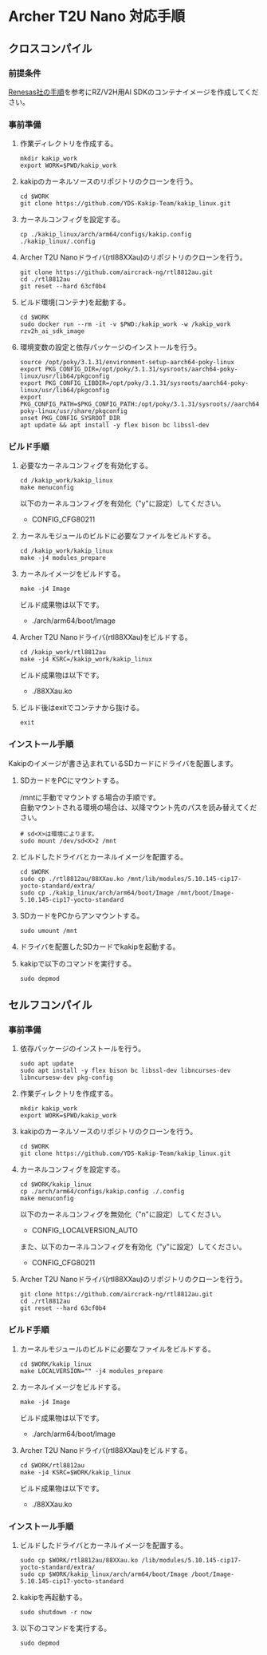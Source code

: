 # Archer T2U Nano 対応手順

## クロスコンパイル
### 前提条件

[Renesas社の手順](https://renesas-rz.github.io/rzv_ai_sdk/5.00/getting_started.html)を参考にRZ/V2H用AI SDKのコンテナイメージを作成してください。

### 事前準備
1. 作業ディレクトリを作成する。
    ```
    mkdir kakip_work
    export WORK=$PWD/kakip_work
    ```
2. kakipのカーネルソースのリポジトリのクローンを行う。
    ```
    cd $WORK
    git clone https://github.com/YDS-Kakip-Team/kakip_linux.git
    ```

3. カーネルコンフィグを設定する。
    ```
    cp ./kakip_linux/arch/arm64/configs/kakip.config ./kakip_linux/.config
    ```

4. Archer T2U Nanoドライバ(rtl88XXau)のリポジトリのクローンを行う。
    ```
    git clone https://github.com/aircrack-ng/rtl8812au.git
    cd ./rtl8812au
    git reset --hard 63cf0b4
    ```

5. ビルド環境(コンテナ)を起動する。
    ```
    cd $WORK
    sudo docker run --rm -it -v $PWD:/kakip_work -w /kakip_work rzv2h_ai_sdk_image
    ```

6. 環境変数の設定と依存パッケージのインストールを行う。
    ```
    source /opt/poky/3.1.31/environment-setup-aarch64-poky-linux
    export PKG_CONFIG_DIR=/opt/poky/3.1.31/sysroots/aarch64-poky-linux/usr/lib64/pkgconfig
    export PKG_CONFIG_LIBDIR=/opt/poky/3.1.31/sysroots/aarch64-poky-linux/usr/lib64/pkgconfig
    export PKG_CONFIG_PATH=$PKG_CONFIG_PATH:/opt/poky/3.1.31/sysroots//aarch64-poky-linux/usr/share/pkgconfig
    unset PKG_CONFIG_SYSROOT_DIR
    apt update && apt install -y flex bison bc libssl-dev
    ```

### ビルド手順
1. 必要なカーネルコンフィグを有効化する。
    ```
    cd /kakip_work/kakip_linux
    make menuconfig
    ```
    以下のカーネルコンフィグを有効化（"y"に設定）してください。
    - CONFIG_CFG80211

2. カーネルモジュールのビルドに必要なファイルをビルドする。
    ```
    cd /kakip_work/kakip_linux
    make -j4 modules_prepare
    ```

3. カーネルイメージをビルドする。
    ```
    make -j4 Image
    ```
    ビルド成果物は以下です。
    - ./arch/arm64/boot/Image

4. Archer T2U Nanoドライバ(rtl88XXau)をビルドする。
    ```
    cd /kakip_work/rtl8812au
    make -j4 KSRC=/kakip_work/kakip_linux
    ```
    ビルド成果物は以下です。
    - ./88XXau.ko

5. ビルド後はexitでコンテナから抜ける。
    ```
    exit
    ```

### インストール手順
Kakipのイメージが書き込まれているSDカードにドライバを配置します。
1. SDカードをPCにマウントする。

    /mntに手動でマウントする場合の手順です。  
    自動マウントされる環境の場合は、以降マウント先のパスを読み替えてください。

    ```
    # sd<X>は環境によります。
    sudo mount /dev/sd<X>2 /mnt
    ```

2. ビルドしたドライバとカーネルイメージを配置する。
    ```
    cd $WORK
    sudo cp ./rtl8812au/88XXau.ko /mnt/lib/modules/5.10.145-cip17-yocto-standard/extra/
    sudo cp ./kakip_linux/arch/arm64/boot/Image /mnt/boot/Image-5.10.145-cip17-yocto-standard
    ```

3. SDカードをPCからアンマウントする。
    ```
    sudo umount /mnt
    ```

4. ドライバを配置したSDカードでkakipを起動する。

5. kakipで以下のコマンドを実行する。
    ```
    sudo depmod
    ```

## セルフコンパイル
### 事前準備
1. 依存パッケージのインストールを行う。
    ```
    sudo apt update
    sudo apt install -y flex bison bc libssl-dev libncurses-dev libncursesw-dev pkg-config
    ```

1. 作業ディレクトリを作成する。
    ```
    mkdir kakip_work
    export WORK=$PWD/kakip_work
    ```

2. kakipのカーネルソースのリポジトリのクローンを行う。
    ```
    cd $WORK
    git clone https://github.com/YDS-Kakip-Team/kakip_linux.git
    ```

3. カーネルコンフィグを設定する。
    ```
    cd $WORK/kakip_linux
    cp ./arch/arm64/configs/kakip.config ./.config
    make menuconfig
    ```
    以下のカーネルコンフィグを無効化（"n"に設定）してください。
    - CONFIG_LOCALVERSION_AUTO  
    
    また、以下のカーネルコンフィグを有効化（"y"に設定）してください。
    - CONFIG_CFG80211

4. Archer T2U Nanoドライバ(rtl88XXau)のリポジトリのクローンを行う。
    ```
    git clone https://github.com/aircrack-ng/rtl8812au.git
    cd ./rtl8812au
    git reset --hard 63cf0b4
    ```

### ビルド手順
1. カーネルモジュールのビルドに必要なファイルをビルドする。
    ```
    cd $WORK/kakip_linux
    make LOCALVERSION="" -j4 modules_prepare
    ```

2. カーネルイメージをビルドする。
    ```
    make -j4 Image
    ```
    ビルド成果物は以下です。
    - ./arch/arm64/boot/Image

4. Archer T2U Nanoドライバ(rtl88XXau)をビルドする。
    ```
    cd $WORK/rtl8812au
    make -j4 KSRC=$WORK/kakip_linux
    ```
    ビルド成果物は以下です。
    - ./88XXau.ko

### インストール手順

1. ビルドしたドライバとカーネルイメージを配置する。
    ```
    sudo cp $WORK/rtl8812au/88XXau.ko /lib/modules/5.10.145-cip17-yocto-standard/extra/
    sudo cp $WORK/kakip_linux/arch/arm64/boot/Image /boot/Image-5.10.145-cip17-yocto-standard
    ```

2. kakipを再起動する。
    ```
    sudo shutdown -r now
    ```

3. 以下のコマンドを実行する。
    ```
    sudo depmod
    ```